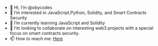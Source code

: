 - 👋 Hi, I’m @obycodes
- 👀 I’m interested in JavaScript,Python, Solidity, and Smart Contracts Security
- 🌱 I’m currently learning JavaScript and Solidity
- 💞️ I’m looking to collaborate on interesting web3 projects with a special focus on smart contracts security.
- 📫 How to reach me: [Here](https://twitter.com/bullishvee)

<!---
obycodes/obycodes is a ✨ special ✨ repository because its `README.md` (this file) appears on your GitHub profile.
You can click the Preview link to take a look at your changes.
--->
